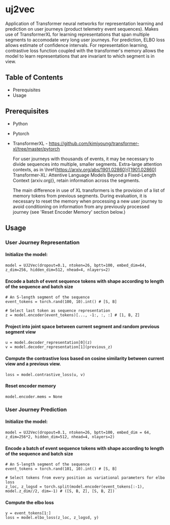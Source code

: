# uj2vec

Application of Transformer neural networks for representation learning and prediction on user journeys (product telemetry event sequences). Makes use of TransformerXL for learning representations that span multiple segments to accomodate very long user journeys. For prediction, ELBO loss allows estimate of confidence intervals. For representation learning, contrastive loss function coupled with the transformer's memory allows the model to learn representations that are invariant to which segment is in view.

## Table of Contents

- Prerequisites
- Usage

## Prerequisites
- Python
- Pytorch
- TransformerXL - https://github.com/kimiyoung/transformer-xl/tree/master/pytorch

  For user journeys with thousands of events, it may be necessary to divide sequences into multiple, smaller segments. Extra-large attention contexts, as in \href{https://arxiv.org/abs/1901.02860}{[1901.02860] Transformer-XL: Attentive Language Models Beyond a Fixed-Length Context (arxiv.org)}, retain information across the segments.

  The main difference in use of XL transformers is the provision of a list of memory tokens from previous segments. During evaluation, it is necessary to reset the memory when processing a new user journey to avoid conditioning on information from any previously processed journey (see 'Reset Encoder Memory' section below.)

## Usage

### User Journey Representation

#### Initialize the model:

`model = UJ2Vec(dropout=0.1, ntoken=26, bptt=100, embed_dim=64, z_dim=256, hidden_dim=512, nhead=4, nlayers=2)`

#### Encode a batch of event sequence tokens with shape according to length of the sequence and batch size
```
# An S-length segment of the sequence
event_tokens = torch.rand(100, 10).int() # [S, B]

# Select last token as sequence representation
z = model.encoder(event_tokens)[..., -1:, :, :] # [1, B, Z]
```

#### Project into joint space between current segment and random previous segment view
```
u = model.decoder_representation[0](z)
v = model.decoder_representation[1](previous_z)
```

#### Compute the contrastive loss based on cosine similarity between current view and a previous view.

`loss = model.contrastive_loss(u, v)`

#### Reset encoder memory
```
model.encoder.mems = None
```

### User Journey Prediction

#### Initialize the model:

`model = UJ2Vec(dropout=0.1, ntoken=26, bptt=100, embed_dim = 64, z_dim=256*2, hidden_dim=512, nhead=4, nlayers=2)`

#### Encode a batch of event sequence tokens with shape according to length of the sequence and batch size
```
# An S-length segment of the sequence
event_tokens = torch.rand(101, 10).int() # [S, B]

# Select tokens from every position as variational parameters for elbo loss
z_loc, z_logsd = torch.split(model.encoder(event_tokens[:-1), model.z_dim//2, dim=-1) # ([S, B, Z], [S, B, Z])
```

#### Compute the elbo loss

```
y = event_tokens[1:]
loss = model.elbo_loss(z_loc, z_logsd, y)
```
